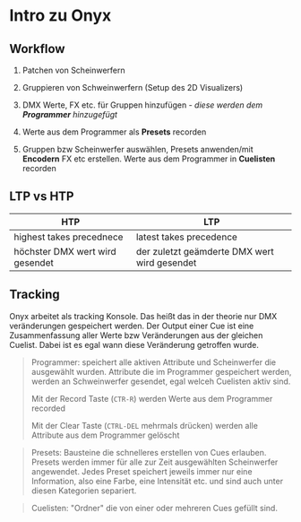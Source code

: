 # Intro zu Onyx



## Workflow

1. Patchen von Scheinwerfern

2. Gruppieren von Schweinwerfern (Setup des 2D Visualizers)

3. DMX Werte, FX etc. für Gruppen hinzufügen - *diese werden dem **Programmer** hinzugefügt*

4. Werte aus dem Programmer als **Presets** recorden

2. Gruppen bzw Scheinwerfer auswählen, Presets anwenden/mit **Encodern** FX etc erstellen. Werte aus dem Programmer in **Cuelisten** recorden


## LTP vs HTP

HTP | LTP
----|----
highest takes precednece | latest takes precedence
höchster DMX wert wird gesendet | der zuletzt geämderte DMX wert wird gesendet



## Tracking

Onyx arbeitet als tracking Konsole. Das heißt das in der theorie nur DMX veränderungen gespeichert werden. Der Output einer Cue ist eine Zusammenfassung aller Werte bzw Veränderungen aus der gleichen Cuelist. Dabei ist es egal wann diese Veränderung getroffen wurde.


> Programmer: speichert alle aktiven Attribute und Scheinwerfer die ausgewählt wurden. Attribute die im Programmer gespeichert werden, werden an Schweinwerfer gesendet, egal welceh Cuelisten aktiv sind. 
>
>  Mit der Record Taste (<code>CTR-R</code>) werden Werte aus dem Programmer recorded 
>
>  Mit der Clear Taste (<code>CTRL-DEL</code> mehrmals drücken) werden alle Attribute aus dem Programmer gelöscht 

>Presets: Bausteine die schnelleres erstellen von Cues erlauben. Presets werden immer für alle zur Zeit ausgewählten Scheinwerfer angewendet. Jedes Preset speichert jeweils immer nur eine Information, also eine Farbe, eine Intensität etc. und sind auch unter diesen Kategorien separiert. 


>Cuelisten: "Ordner" die von einer oder mehreren Cues gefüllt sind.

